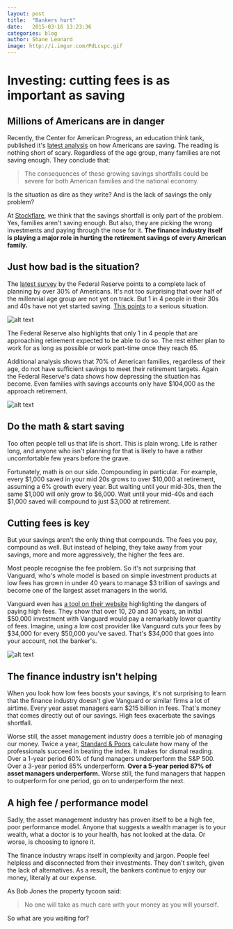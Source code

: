 ```yaml
---
layout: post
title:  "Bankers hurt"
date:   2015-03-16 13:23:36
categories: blog
author: Shane Leonard
image: http://i.imgur.com/PdLcspc.gif
---
```


# Investing: cutting fees is as important as saving

## Millions of Americans are in danger

Recently, the Center for American Progress, an education think tank, published it's [latest analysis](https://www.americanprogress.org/issues/economy/report/2015/01/26/105394/the-reality-of-the-retirement-crisis/) on how Americans are saving. The reading is nothing short of scary. Regardless of the age group, many families are not saving enough. They conclude that:

> The consequences of these growing savings shortfalls could be severe for both American families and the national economy.

Is the situation as dire as they write? And is the lack of savings the only problem? 

At [Stockflare](https://www.stockflare.com/), we think that the savings shortfall is only part of the problem. Yes, families aren't saving enough. But also, they are picking the wrong investments and paying through the nose for it. **The finance industry itself is playing a major role in hurting the retirement savings of every American family.**

## Just how bad is the situation?

The [latest survey](http://www.federalreserve.gov/econresdata/2013-report-economic-well-being-us-households-201407.pdf) by the Federal Reserve points to a complete lack of planning by over 30% of Americans. It's not too surprising that over half of the millennial age group are not yet on track. But 1 in 4 people in their 30s and 40s have not yet started saving. [This points](https://cdn.americanprogress.org/wp-content/uploads/2015/01/RetirementCrisis1.pdf") to a serious situation.

![alt text](http://i.imgur.com/9wONaaa.png "Retirement data from Center for Ammerican Progress")

The Federal Reserve also highlights that only 1 in 4 people that are approaching retirement expected to be able to do so. The rest either plan to work for as long as possible or work part-time once they reach 65.

Additional analysis shows that 70% of American families, regardless of their age, do not have sufficient savings to meet their retirement targets. Again the Federal Reserve's data shows how depressing the situation has become. Even families with savings accounts only have $104,000 as the approach retirement.

![alt text](http://i.imgur.com/pXxqRAe.png "From the Federal Reserve")

## Do the math & start saving

Too often people tell us that life is short. This is plain wrong. Life is rather long, and anyone who isn't planning for that is likely to have a rather uncomfortable few years before the grave. 

Fortunately, math is on our side. Compounding in particular. For example, every $1,000 saved in your mid 20s grows to over $10,000 at retirement, assuming a 6% growth every year. But waiting until your mid-30s, then the same $1,000 will only grow to $6,000. Wait until your mid-40s and each $1,000 saved will compound to just $3,000 at retirement.

## Cutting fees is key

But your savings aren't the only thing that compounds. The fees you pay, compound as well. But instead of helping, they take away from your savings, more and more aggressively, the higher the fees are. 

Most people recognise the fee problem. So it's not surprising that Vanguard, who's whole model is based on simple investment products at low fees has grown in under 40 years to manage $3 trillion of savings and become one of the largest asset managers in the world.

Vanguard even has [a tool on their website](https://investor.vanguard.com/etf/fees) highlighting the dangers of paying high fees. They show that over 10, 20 and 30 years, an initial $50,000 investment with Vanguard would pay a remarkably lower quantity of fees. Imagine, using a low cost provider like Vanguard cuts your fees by $34,000 for every $50,000 you've saved. That's $34,000 that goes into your account, not the banker's.

![alt text](http://i.imgur.com/YObAuxi.png "Vanguard on fees")

## The finance industry isn't helping

When you look how low fees boosts your savings, it's not surprising to learn that the finance industry doesn't give Vanguard or similar firms a lot of airtime. Every year asset managers earn $215 billion in fees. That's money that comes directly out of our savings. High fees exacerbate the savings shortfall.

Worse still, the asset management industry does a terrible job of managing our money. Twice a year, [Standard & Poors](https://us.spindices.com/documents/spiva/spiva-us-mid-year-2014.pdf) calculate how many of the professionals succeed in beating the index. It makes for dismal reading. Over a 1-year period 60% of fund managers underperform the S&P 500. Over a 3-year period 85% underperform. **Over a 5-year period 87% of asset managers underperform.** Worse still, the fund managers that happen to outperform for one period, go on to underperform the next.

## A high fee / performance model

Sadly, the asset management industry has proven itself to be a high fee, poor performance model. Anyone that suggests a wealth manager is to your wealth, what a doctor is to your health, has not looked at the data. Or worse, is choosing to ignore it. 

The finance industry wraps itself in complexity and jargon. People feel helpless and disconnected from their investments. They don't switch, given the lack of alternatives. As a result, the bankers continue to enjoy our money, literally at our expense.

As Bob Jones the property tycoon said:

> No one will take as much care with your money as you will yourself.

So what are you waiting for?
